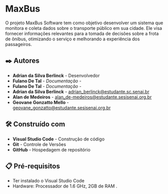 # MaxBus

O projeto MaxBus Software tem como objetivo desenvolver um sistema que monitora e coleta dados sobre o transporte público em sua cidade. Ele visa fornecer informações relevantes para a tomada de decisões sobre a frota de ônibus, otimizando o serviço e melhorando a experiência dos passageiros.


## ✒️ Autores

-  **Adrian da Silva Berlinck**  -  Desenvolvedor
-  **Fulano De Tal**  -  _Documentação_  -
- **Fulano De Tal**  -  _Documentação_  -
- **Adrian da Silva Berlinck** - adrian_berlinck@estudante.sc.senai.br
- **Alan de Medeiros** - alan_de-medeiros@estudante.sesisenai.org.br
- **Geovane Gonzatto Mello** - geovane_gonzatto@estudante.sesisenai.org.br


## 🛠️ Construído com

- **Visual Studio Code** - Construção de código
- **Git** - Controle de Versões
- **GitHub** - Hospedagem de repositório


## 📋 Pré-requisitos

- Ter instalado o Visual Studio Code
- Hardware: Processador de 1.6 GHz, 2GB de RAM .
